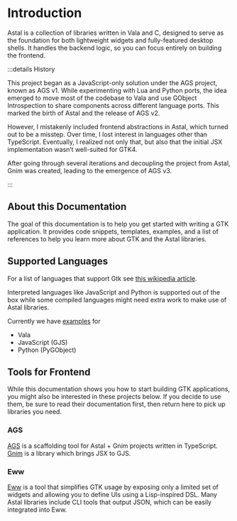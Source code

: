 # Introduction

Astal is a collection of libraries written in Vala and C, designed to serve as
the foundation for both lightweight widgets and fully-featured desktop shells.
It handles the backend logic, so you can focus entirely on building the
frontend.

:::details History

This project began as a JavaScript-only solution under the AGS project, known as
AGS v1. While experimenting with Lua and Python ports, the idea emerged to move
most of the codebase to Vala and use GObject Introspection to share components
across different language ports. This marked the birth of Astal and the release
of AGS v2.

However, I mistakenly included frontend abstractions in Astal, which turned out
to be a misstep. Over time, I lost interest in languages other than TypeScript.
Eventually, I realized not only that, but also that the initial JSX
implementation wasn’t well-suited for GTK4.

After going through several iterations and decoupling the project from Astal,
Gnim was created, leading to the emergence of AGS v3.

:::

## About this Documentation

The goal of this documentation is to help you get started with writing a GTK
application. It provides code snippets, templates, examples, and a list of
references to help you learn more about GTK and the Astal libraries.

## Supported Languages

For a list of languages that support Gtk see
[this wikipedia article](https://en.wikipedia.org/wiki/List_of_language_bindings_for_GTK).

Interpreted languages like JavaScript and Python is supported out of the box
while some compiled languages might need extra work to make use of Astal
libraries.

Currently we have [examples](https://github.com/Aylur/astal/tree/main/examples)
for

- Vala
- JavaScript (GJS)
- Python (PyGObject)

## Tools for Frontend

While this documentation shows you how to start building GTK applications, you
might also be interested in these projects below. If you decide to use them, be
sure to read their documentation first, then return here to pick up libraries
you need.

### AGS

[AGS](https://aylur.github.io/ags/) is a scaffolding tool for Astal + Gnim
projects written in TypeScript. [Gnim](https://github.com/aylur/gnim) is a
library which brings JSX to GJS.

### Eww

[Eww](https://github.com/elkowar/eww) is a tool that simplifies GTK usage by
exposing only a limited set of widgets and allowing you to define UIs using a
Lisp-inspired DSL. Many Astal libraries include CLI tools that output JSON,
which can be easily integrated into Eww.
